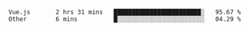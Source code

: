 <!--START_SECTION:waka-->
```text
Vue.js       2 hrs 31 mins   ████████████████████████░   95.67 % 
Other        6 mins          █░░░░░░░░░░░░░░░░░░░░░░░░   04.29 % 
```
<!--END_SECTION:waka-->
